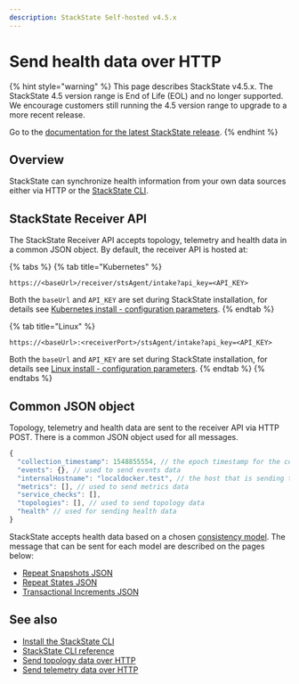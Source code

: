 ```yaml
---
description: StackState Self-hosted v4.5.x
---
```


# Send health data over HTTP

{% hint style="warning" %}
This page describes StackState v4.5.x.
The StackState 4.5 version range is End of Life (EOL) and no longer supported. We encourage customers still running the 4.5 version range to upgrade to a more recent release.

Go to the [documentation for the latest StackState release](https://docs.stackstate.com/configure/health/send-health-data/send-health-data).
{% endhint %}

## Overview

StackState can synchronize health information from your own data sources either via HTTP or the [StackState CLI](/setup/cli-install.md).

## StackState Receiver API

The StackState Receiver API accepts topology, telemetry and health data in a common JSON object. By default, the receiver API is hosted at:

{% tabs %}
{% tab title="Kubernetes" %}
```text
https://<baseUrl>/receiver/stsAgent/intake?api_key=<API_KEY>
```

Both the `baseUrl` and `API_KEY` are set during StackState installation, for details see [Kubernetes install - configuration parameters](/setup/install-stackstate/kubernetes_install/install_stackstate.md#generate-values-yaml).
{% endtab %}

{% tab title="Linux" %}
```text
https://<baseUrl>:<receiverPort>/stsAgent/intake?api_key=<API_KEY>
```

Both the `baseUrl` and `API_KEY` are set during StackState installation, for details see [Linux install - configuration parameters](/setup/install-stackstate/linux_install/install_stackstate.md#configuration-options-required-during-install).
{% endtab %}
{% endtabs %}

## Common JSON object

Topology, telemetry and health data are sent to the receiver API via HTTP POST. There is a common JSON object used for all messages.

```javascript
{
  "collection_timestamp": 1548855554, // the epoch timestamp for the collection
  "events": {}, // used to send events data
  "internalHostname": "localdocker.test", // the host that is sending this data
  "metrics": [], // used to send metrics data
  "service_checks": [],
  "topologies": [], // used to send topology data
  "health" // used for sending health data
}
```

StackState accepts health data based on a chosen [consistency model](/configure/health/health-synchronization.md#consistency-models). The message that can be sent for each model are described on the pages below:

* [Repeat Snapshots JSON](/configure/health/send-health-data/repeat_snapshots.md)
* [Repeat States JSON](/configure/health/send-health-data/repeat_states.md)
* [Transactional Increments JSON](/configure/health/send-health-data/transactional_increments.md)

## See also

* [Install the StackState CLI](/setup/cli-install.md)
* [StackState CLI reference](/develop/reference/cli_reference.md)
* [Send topology data over HTTP](/configure/topology/send-topology-data.md)
* [Send telemetry data over HTTP](/configure/telemetry/send_telemetry.md)

